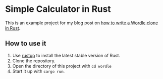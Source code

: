 # Simple Calculator in Rust

This is an example project for my blog post on [how to write a Wordle clone in Rust](https://medium.com/@jannden/4d87831672da).

## How to use it

1. Use [rustup](https://rustup.rs/) to install the latest stable version of Rust.
2. Clone the repository.
3. Open the directory of this project with `cd wordle`
4. Start it up with `cargo run`.
